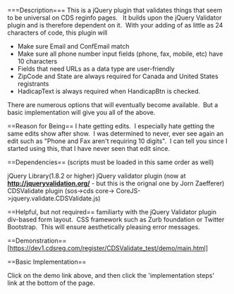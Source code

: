 ===Description===
This is a jQuery plugin that validates things that seem to be universal on CDS reginfo pages.&nbsp;&nbsp; It builds upon the jQuery Validator plugin and is therefore dependent on it.&nbsp; With your adding of&nbsp;as little as 24 characters of code, this plugin will

* Make sure Email and ConfEmail match
* Make sure all phone number input fields (phone, fax, mobile, etc) have 10 characters
* Fields that need URLs as a data type are user-friendly
* ZipCode and State are always required for Canada and United States registrants
* HadicapText is always required when HandicapBtn is checked.&nbsp; 

There are numerous options that will eventually become available.&nbsp; But a basic implementation will give you all of the above.&nbsp; 

==Reason for Being==
I hate getting edits.&nbsp; I especially hate getting the same edits show after show.&nbsp; I was determined to never, ever see again an edit such as "Phone and Fax aren't requiring 10 digits".&nbsp; I can tell you since I started using this, that I have never seen that edit since.&nbsp; 

==Dependencies==
(scripts must be loaded in this same order as well)

jQuery Library(1.8.2 or higher)
jQuery validator plugin (now at <A href="http://jqueryvalidation.org/">__<FONT color=#0066cc>http://jqueryvalidation.org/</FONT>__</A>&nbsp;- but this is the orignal one by Jorn Zaefferer)
CDSValidate plugin (sos->cds core-> CoreJS->jquery.validate.CDSValidate.js) 

==Helpful, but not required==
familiarty with the jQuery Validator plugin
div-based form layout.&nbsp;
CSS framework such as Zurb foundation or Twitter Bootstrap.&nbsp; This will ensure aesthetically pleasing error messages.

==Demonstration==
[https://dev1.cdsreg.com/register/CDSValidate_test/demo/main.html]

==Basic Implementation==
<P class=separator>Click on the demo link above, and then click the 'implementation steps' link&nbsp;at the bottom of the page. &nbsp;